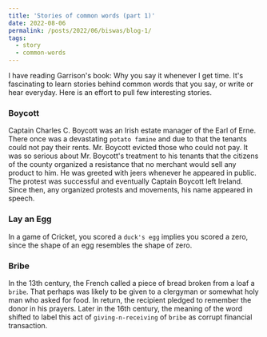 ```yaml
---
title: 'Stories of common words (part 1)'
date: 2022-08-06
permalink: /posts/2022/06/biswas/blog-1/
tags:
  - story
  - common-words
---
```


I have reading Garrison's book: Why you say it whenever I get time. It's fascinating to learn stories behind common words that you say, or write or hear everyday. Here is an effort to pull few interesting stories.

### Boycott
Captain Charles C. Boycott was an Irish estate manager of the Earl of Erne. There once was a devastating `potato famine` and due to that the tenants could not pay their rents. Mr. Boycott evicted those who could not pay. It was so serious about Mr. Boycott's treatment to his tenants that the citizens of the county organized a resistance that no merchant would sell any product to him. He was greeted with jeers whenever he appeared in public. The protest was successful and eventually Captain Boycott left Ireland. Since then, any organized protests and movements, his name appeared in speech.

### Lay an Egg
In a game of Cricket, you scored a `duck's egg` implies you scored a zero, since the shape of an egg resembles the shape of zero. 

### Bribe
In the 13th century, the French called a piece of bread broken from a loaf a `bribe`. That perhaps was likely to be given to a clergyman or somewhat holy man who asked for food. In return, the recipient pledged to remember the donor in his prayers. Later in the 16th century, the meaning of the word shifted to label this act of `giving-n-receiving` of `bribe` as corrupt financial transaction.
